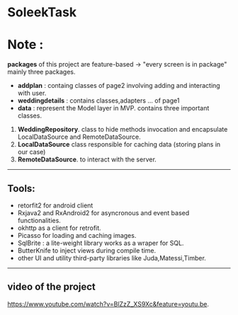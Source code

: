 # SoleekTask



# Note :

**packages** of this project are feature-based -> "every screen is in package" mainly three packages.

* **addplan** : containg classes of page2 involving adding and interacting with user.
* **weddingdetails** : contains classes,adapters ... of page1
* **data** : represent the Model layer in MVP. contains three important classes.

1. **WeddingRepository**.
class to hide methods invocation and encapsulate LocalDataSource and RemoteDataSource.
2. **LocalDataSource**
class responsible for caching data (storing plans in our case)
3. **RemoteDataSource**.
to interact with the server.


-------------------

## Tools:

* retorfit2 for android client
* Rxjava2 and RxAndroid2 for asyncronous and event based functionalities.
* okhttp as a client for retrofit.
* Picasso for loading and caching images.
* SqlBrite : a lite-weight library works as a wraper for SQL.
* ButterKnife to inject views during compile time.
* other UI and utility third-party libraries like Juda,Matessi,Timber.


-----------------------------
## video of the project 
https://www.youtube.com/watch?v=BlZzZ_XS9Xc&feature=youtu.be.
